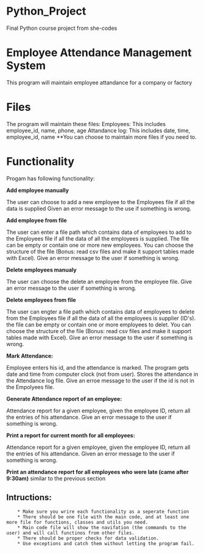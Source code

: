 # Python_Project
Final Python course project from she-codes
# Employee Attendance Management System
This program will maintain employee attandance for a company or factory

# Files
The program will maintain these files:
Employees: This includes employee_id, name, phone, age
Attandance log: This includes date, time, employee_id, name
**You can choose to maintain more files if you need to.

# Functionality
Progam has following functionality:

**Add employee manually**

The user can choose to add a new employee to the Employees file if all the data is supplied
Given an error message to the use if something is wrong.
  
**Add employee from file**

The user can enter a file path which contains data of employees to add to the Employees file
if all the data of all the employees is supplied.
The file can be empty or contain one or more new employees.
You can choose the structure of the file (Bonus: read csv files and make it support tables made with Excel).
Give an error message to the user if something is wrong.
  
**Delete employees manualy**
  
The user can choose the delete an employee from the employee file.
Give an error message to the user if something is wrong.
  
**Delete employees from file**

 The user can engter a file path which contains data of employees to delete from the Employees file if all the data of all the employees is supplier (ID's).
 the file can be empty or contain one or more employees to delet.
 You can choose the structure of the file (Bonus: read csv files and make it support tables made with Excel).
Give an error message to the user if something is wrong.
    
**Mark Attendance:**

Employee enters his id, and the attendance is marked. The program gets date and time from computer clock (not from user). Stores the attendance in the Attendance log file.
Give an erroe message to the user if the id is not in the Empolyees file.
      
**Generate Attendance report of an employee:**

Attendance report for a given employee, given the employee ID, return all the entries of his attendance.
Give an error message to the user if something is wrong.
      
**Print a report for current month for all employees:**
      
Attendance report for a given employee, given the employee ID, return all the entries of his attendance.
Given an error message to the user if something is wrong.
        
**Print an attendance report for all employees who were late (came after 9:30am)**
similar to the previous section
        
        
 ## Intructions:
        * Make sure you wrire each functionality as a seperate function
        * There should be one file with the main code, and at least one more file for functions, classes and utils you need.
        * Main code file will show the navifation (the commands to the user) and will call functinos from other files.
        * There should be proper checks for data validation.
        * Use exceptions and catch them without letting the program fail.
        
      
